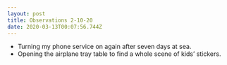 ```yaml
---
layout: post
title: Observations 2-10-20
date: 2020-03-13T00:07:56.744Z
---
```

- Turning my phone service on again after seven days at sea.
- Opening the airplane tray table to find a whole scene of kids’ stickers.